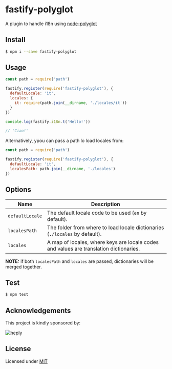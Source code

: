 # fastify-polyglot

A plugin to handle i18n using [node-polyglot](https://www.npmjs.com/package/node-polyglot)

## Install

```bash
$ npm i --save fastify-polyglot
```

## Usage

```js
const path = require('path')

fastify.register(require('fastify-polyglot'), {
  defaultLocale: 'it',
  locales: {
    it: require(path.join(__dirname, './locales/it'))
  }
})

console.log(fastify.i18n.t('Hello!'))

// 'Ciao!'
```

Alternatively, ypou can pass a path lo load locales from:

```js
const path = require('path')

fastify.register(require('fastify-polyglot'), {
  defaultLocale: 'it',
  localesPath: path.join(__dirname, './locales')
})
```

## Options

| Name               | Description                                                                             |
|--------------------|-----------------------------------------------------------------------------------------|
| `defaultLocale`    |  The default locale code to be used (`en` by default).                                  |
| `localesPath`      |  The folder from where to load locale dictionaries (`./locales` by default).            |
| `locales`          |  A map of locales, where keys are locale codes and values are translation dictionaries. |

**NOTE:** if both `localesPath` and `locales` are passed, dictionaries will be merged together.

## Test

```bash
$ npm test
```

## Acknowledgements

This project is kindly sponsored by:

[![heply](https://raw.githack.com/heply/brand/master/heply-logo.svg)](https://www.heply.it)

## License

Licensed under [MIT](./LICENSE)
